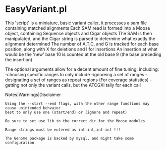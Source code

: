 <h1>EasyVariant.pl</h1>

This 'script' is a miniature, basic variant caller, it processes a sam file containing matched alignments
Each SAM read is formed into a Moose object, containing Sequence objects and Cigar objects
The SAM is then manipulated, and the Cigar string is parsed to determine what exactly the alignment determined
The number of A,T,C, and G is tracked for each base position, along with X for deletions and I for insertions
An insertion at what would be the 'new' base 10 is counted at the old base 9 (the base preceding the insertion)

The optional arguments allow for a decent amount of fine tuning, including:
 -choosing specific ranges to only include
 -ignoreing a set of ranges
 -designating a set of ranges as repeat regions (For coverage statistics)
 -getting not only the variant calls, but the ATCGXI tally for each call

Notes|Warnings|Disclaimer

 	Using the --start --end flags, with the other range functions may cause unintended behvaior
	best to only use one (start/end) or (ignore and repeat)

	Be sure to set use lib to the correct dir for the Moose modules

	Range strings must be entered as int-int,int-int !!!
	
	The Genome package is backed by mysql, and might take some configuration

